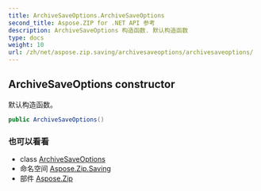 ```yaml
---
title: ArchiveSaveOptions.ArchiveSaveOptions
second_title: Aspose.ZIP for .NET API 参考
description: ArchiveSaveOptions 构造函数. 默认构造函数
type: docs
weight: 10
url: /zh/net/aspose.zip.saving/archivesaveoptions/archivesaveoptions/
---
```

## ArchiveSaveOptions constructor

默认构造函数。

```csharp
public ArchiveSaveOptions()
```

### 也可以看看

* class [ArchiveSaveOptions](../)
* 命名空间 [Aspose.Zip.Saving](../../archivesaveoptions/)
* 部件 [Aspose.Zip](../../../)


